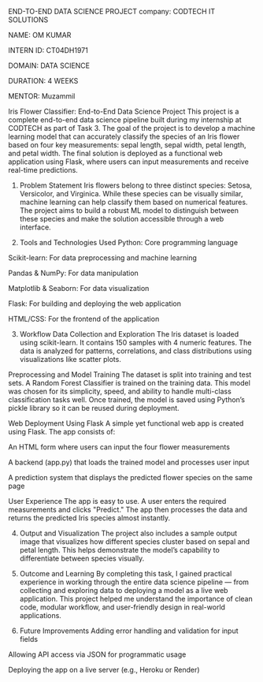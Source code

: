 END-TO-END DATA SCIENCE PROJECT
company: CODTECH IT SOLUTIONS

NAME: OM KUMAR

INTERN ID: CT04DH1971

DOMAIN: DATA SCIENCE

DURATION: 4 WEEKS

MENTOR: Muzammil

Iris Flower Classifier: End-to-End Data Science Project
This project is a complete end-to-end data science pipeline built during my internship at CODTECH as part of Task 3. The goal of the project is to develop a machine learning model that can accurately classify the species of an Iris flower based on four key measurements: sepal length, sepal width, petal length, and petal width. The final solution is deployed as a functional web application using Flask, where users can input measurements and receive real-time predictions.

1. Problem Statement
Iris flowers belong to three distinct species: Setosa, Versicolor, and Virginica. While these species can be visually similar, machine learning can help classify them based on numerical features. The project aims to build a robust ML model to distinguish between these species and make the solution accessible through a web interface.

2. Tools and Technologies Used
Python: Core programming language

Scikit-learn: For data preprocessing and machine learning

Pandas & NumPy: For data manipulation

Matplotlib & Seaborn: For data visualization

Flask: For building and deploying the web application

HTML/CSS: For the frontend of the application

3. Workflow
Data Collection and Exploration
The Iris dataset is loaded using scikit-learn. It contains 150 samples with 4 numeric features. The data is analyzed for patterns, correlations, and class distributions using visualizations like scatter plots.

Preprocessing and Model Training
The dataset is split into training and test sets. A Random Forest Classifier is trained on the training data. This model was chosen for its simplicity, speed, and ability to handle multi-class classification tasks well. Once trained, the model is saved using Python’s pickle library so it can be reused during deployment.

Web Deployment Using Flask
A simple yet functional web app is created using Flask. The app consists of:

An HTML form where users can input the four flower measurements

A backend (app.py) that loads the trained model and processes user input

A prediction system that displays the predicted flower species on the same page

User Experience
The app is easy to use. A user enters the required measurements and clicks "Predict." The app then processes the data and returns the predicted Iris species almost instantly.

4. Output and Visualization
The project also includes a sample output image that visualizes how different species cluster based on sepal and petal length. This helps demonstrate the model’s capability to differentiate between species visually.

5. Outcome and Learning
By completing this task, I gained practical experience in working through the entire data science pipeline — from collecting and exploring data to deploying a model as a live web application. This project helped me understand the importance of clean code, modular workflow, and user-friendly design in real-world applications.

6. Future Improvements
Adding error handling and validation for input fields

Allowing API access via JSON for programmatic usage

Deploying the app on a live server (e.g., Heroku or Render)
